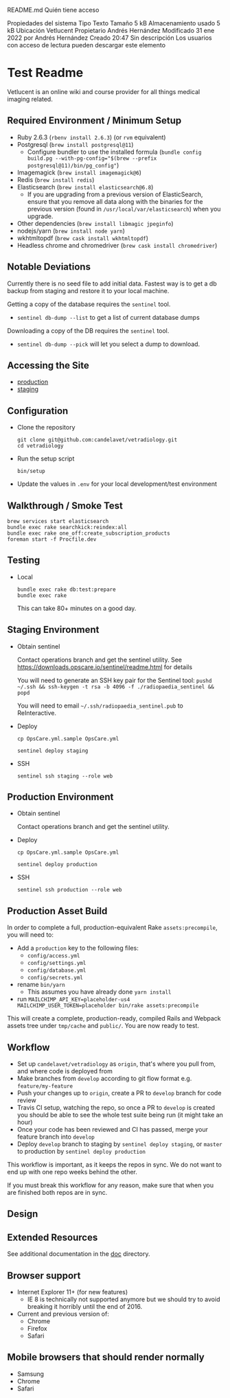 README.md
Quién tiene acceso

Propiedades del sistema
Tipo
Texto
Tamaño
5 kB
Almacenamiento usado
5 kB
Ubicación
Vetlucent
Propietario
Andrés Hernández
Modificado
31 ene 2022 por Andrés Hernández
Creado
20:47
Sin descripción
Los usuarios con acceso de lectura pueden descargar este elemento
# Test Readme

Vetlucent is an online wiki and course provider for all things medical imaging related.


Required Environment / Minimum Setup
----------------------------------------------

* Ruby 2.6.3 (`rbenv install 2.6.3`) (or `rvm` equivalent)
* Postgresql (`brew install postgresql@11`) 
  * Configure bundler to use the installed formula (`bundle config build.pg --with-pg-config="$(brew --prefix postgresql@11)/bin/pg_config"`)
* Imagemagick (`brew install imagemagick@6`)
* Redis (`brew install redis`)
* Elasticsearch (`brew install elasticsearch@6.8`)
  * If you are upgrading from a previous version of ElasticSearch, ensure that you
    remove all data along with the binaries for the previous version (found in
    `/usr/local/var/elasticsearch`) when you upgrade.
* Other dependencies (`brew install libmagic jpeginfo`)
* nodejs/yarn (`brew install node yarn`)
* wkhtmltopdf (`brew cask install wkhtmltopdf`)
* Headless chrome and chromedriver (`brew cask install chromedriver`)


Notable Deviations
----------------------------------------------

Currently there is no seed file to add initial data. Fastest way is to get a db backup from
staging and restore it to your local machine.

Getting a copy of the database requires the `sentinel` tool.

* `sentinel db-dump --list` to get a list of current database dumps

Downloading a copy of the DB requires the `sentinel` tool.

* `sentinel db-dump --pick` will let you select a dump to download.


Accessing the Site
----------------------------------------------

* [production](https://vetlucent.com)
* [staging](https://staging.vetlucent.com/)


Configuration
----------------------------------------------

* Clone the repository

  ```
  git clone git@github.com:candelavet/vetradiology.git
  cd vetradiology
  ```

* Run the setup script

  ```
  bin/setup
  ```

* Update the values in `.env` for your local development/test environment


Walkthrough / Smoke Test
----------------------------------------------


```
brew services start elasticsearch
bundle exec rake searchkick:reindex:all
bundle exec rake one_off:create_subscription_products
foreman start -f Procfile.dev
```


Testing
----------------------------------------------

* Local

  ```
  bundle exec rake db:test:prepare
  bundle exec rake
  ```

  This can take 80+ minutes on a good day.


Staging Environment
----------------------------------------------

* Obtain sentinel

  Contact operations branch and get the sentinel utility.
  See https://downloads.opscare.io/sentinel/readme.html for details
  
  You will need to generate an SSH key pair for the Sentinel tool:
  `pushd ~/.ssh && ssh-keygen -t rsa -b 4096 -f ./radiopaedia_sentinel && popd`
  
  You will need to email `~/.ssh/radiopaedia_sentinel.pub` to ReInteractive.

* Deploy

  ```
  cp OpsCare.yml.sample OpsCare.yml

  sentinel deploy staging
  ```

* SSH

  ```
  sentinel ssh staging --role web
  ```

Production Environment
----------------------------------------------

* Obtain sentinel

  Contact operations branch and get the sentinel utility.

* Deploy

  ```
  cp OpsCare.yml.sample OpsCare.yml

  sentinel deploy production
  ```

* SSH

  ```
  sentinel ssh production --role web
  ```
  
Production Asset Build
----------------------------------------------

In order to complete a full, production-equivalent Rake `assets:precompile`,
you will need to:

- Add a `production` key to the following files:
  - `config/access.yml`
  - `config/settings.yml`
  - `config/database.yml`
  - `config/secrets.yml`
- rename `bin/yarn`
  - This assumes you have already done `yarn install`
- run `MAILCHIMP_API_KEY=placeholder-us4 MAILCHIMP_USER_TOKEN=placeholder bin/rake assets:precompile`

This will create a complete, production-ready, compiled Rails and Webpack
assets tree under `tmp/cache` and `public/`. You are now ready to test.

Workflow
----------------------------------------------

- Set up `candelavet/vetradiology` as `origin`, that's where you pull from, and where code is deployed from
- Make branches from `develop` according to git flow format e.g. `feature/my-feature`
- Push your changes up to `origin`, create a PR to `develop` branch for code review
- Travis CI setup, watching the repo, so once a PR to `develop` is created you should be able to see the whole test suite being run (it might take an hour)
- Once your code has been reviewed and CI has passed, merge your feature branch into `develop`
- Deploy `develop` branch to staging by `sentinel deploy staging`, or `master` to production by `sentinel deploy production`

This workflow is important, as it keeps the repos in sync. We do not want to end up with one repo weeks behind the other.

If you must break this workflow for any reason, make sure that when you are finished both repos are in sync.

Design
----------------------------------------------


Extended Resources
----------------------------------------------

See additional documentation in the [doc](https://github.com/radiopaedia/Radiopaedia/tree/master/doc) directory.


Browser support
----------------------------------------------

* Internet Explorer 11+ (for new features)
  * IE 8 is technically not supported anymore but we should try
    to avoid breaking it horribly until the end of 2016.
* Current and previous version of:
  * Chrome
  * Firefox
  * Safari

Mobile browsers that should render normally
----------------------------------------------

* Samsung
* Chrome
* Safari
